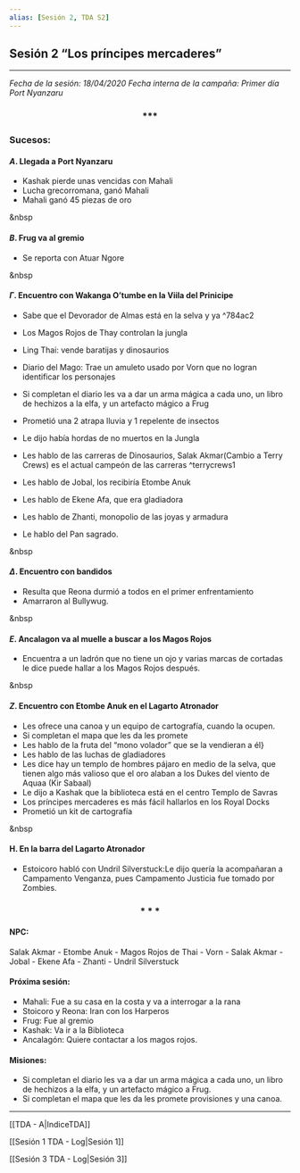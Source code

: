 ```yaml
---
alias: [Sesión 2, TDA S2]
---
```


## Sesión 2 “Los príncipes mercaderes”

---

_Fecha de la sesión: 18/04/2020
Fecha interna de la campaña: Primer día Port Nyanzaru_

<div align='center'>
<h3> *** </h3>
</div>

### Sucesos:

#### $A$. Llegada a Port Nyanzaru
- Kashak pierde unas vencidas con Mahali
- Lucha grecorromana, ganó Mahali
- Mahali ganó 45 piezas de oro

&nbsp

#### $B$. Frug va al gremio
- Se reporta con Atuar Ngore

&nbsp

#### $\Gamma$. Encuentro con Wakanga O’tumbe en la Viila del Prinicipe

- Sabe que el Devorador de Almas está en la selva y ya ^784ac2
- Los Magos Rojos de Thay controlan la jungla
- Ling Thai: vende baratijas y dinosaurios
- Diario del Mago: Trae un amuleto usado por Vorn que no logran identificar los personajes
- Si completan el diario les va a dar un arma mágica a cada uno, un libro de hechizos a la elfa, y un artefacto mágico a Frug
- Prometió una 2 atrapa lluvia y 1 repelente de insectos
- Le dijo había hordas de no muertos en la Jungla
- Les hablo de las carreras de Dinosaurios, Salak Akmar(Cambio a Terry Crews) es el actual campeón de las carreras
^terrycrews1

- Les hablo de Jobal, los recibiría Etombe Anuk
- Les hablo de Ekene Afa, que era gladiadora
- Les hablo de Zhanti, monopolio de las joyas y armadura
- Le hablo del Pan sagrado.

&nbsp

#### $\Delta$. Encuentro con bandidos
- Resulta que Reona durmió a todos en el primer enfrentamiento
- Amarraron al Bullywug.

&nbsp

#### $E$. Ancalagon va al muelle a buscar a los Magos Rojos
- Encuentra a un ladrón que no tiene un ojo y varias marcas de cortadas le dice puede hallar a los Magos Rojos después.

&nbsp

#### $Z$. Encuentro con Etombe Anuk en el Lagarto Atronador
+ Les ofrece una canoa y un equipo de cartografía, cuando la ocupen.
+ Si completan el mapa que les da les promete
+ Les hablo de la fruta del “mono volador” que se la vendieran a él}
+ Les hablo de las luchas de gladiadores
+ Les dice hay un templo de hombres pájaro en medio de la selva, que tienen algo más valioso que el oro alaban a los Dukes del viento de Aquaa (Kir Sabaal)
+ Le dijo a Kashak que la biblioteca está en el centro Templo de Savras
+ Los príncipes mercaderes es más fácil hallarlos en los Royal Docks
+ Prometió un kit de cartografía

&nbsp

#### &Eta;. En la barra del Lagarto Atronador
- Estoicoro habló con Undril Silverstuck:Le dijo quería la acompañaran a Campamento Venganza, pues Campamento Justicia fue tomado por Zombies.

<div align='center'>
   <h3> * * * </h3>
</div>

#### NPC:
Salak Akmar - Etombe Anuk - Magos Rojos de Thai - Vorn - Salak Akmar - Jobal - Ekene Afa - Zhanti - Undril Silverstuck
 
#### Próxima sesión:
- Mahali: Fue a su casa en la costa y va a interrogar a la rana  
- Stoicoro y Reona: Iran con los Harperos
- Frug: Fue al gremio
- Kashak: Va ir a la Biblioteca
- Ancalagón: Quiere contactar a los magos rojos.

#### Misiones:
- Si completan el diario les va a dar un arma mágica a cada uno, un libro de hechizos a la elfa, y un artefacto mágico a Frug.
- Si completan el mapa que les da les promete provisiones y una canoa.

---

[[TDA - A|IndiceTDA]]

[[Sesión 1 TDA - Log|Sesión 1]]

[[Sesión 3 TDA - Log|Sesión 3]]